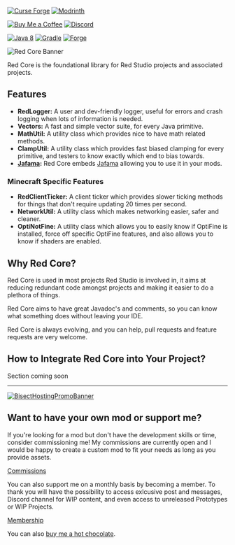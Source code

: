 [![Curse Forge](https://cdn.jsdelivr.net/npm/@intergrav/devins-badges@3/assets/cozy/available/curseforge_vector.svg)](https://www.curseforge.com/minecraft/mc-mods/red-core)
[![Modrinth](https://cdn.jsdelivr.net/npm/@intergrav/devins-badges@3/assets/cozy/available/modrinth_vector.svg)](https://modrinth.com/mod/red-core)

[![Buy Me a Coffee](https://cdn.jsdelivr.net/npm/@intergrav/devins-badges@3/assets/cozy/donate/buymeacoffee-singular_vector.svg)](https://www.buymeacoffee.com/desoroxxx)
[![Discord](https://cdn.jsdelivr.net/npm/@intergrav/devins-badges@3/assets/cozy/social/discord-plural_vector.svg)](https://discord.gg/hKpUYx7VwS)

[![Java 8](https://cdn.jsdelivr.net/npm/@intergrav/devins-badges@3/assets/cozy/built-with/java8_vector.svg)](https://adoptium.net/temurin/releases/?version=8)
[![Gradle](https://cdn.jsdelivr.net/npm/@intergrav/devins-badges@3/assets/cozy/built-with/gradle_vector.svg)](https://gradle.org/)
[![Forge](https://cdn.jsdelivr.net/npm/@intergrav/devins-badges@3/assets/cozy/supported/forge_vector.svg)](http://files.minecraftforge.net/maven/net/minecraftforge/forge/index_1.12.2.html)

![Red Core Banner](https://github.com/Red-Studio-Ragnarok/Red-Core/assets/82710983/2cab5fb2-96dc-4738-83d2-907d5e835e2a)

Red Core is the foundational library for Red Studio projects and associated projects.

## Features

- **RedLogger:** A user and dev-friendly logger, useful for errors and crash logging when lots of information is needed.
- **Vectors:** A fast and simple vector suite, for every Java primitive.
- **MathUtil:** A utility class which provides nice to have math related methods.
- **ClampUtil:** A utility class which provides fast biased clamping for every primitive, and testers to know exactly which end to bias towards.
- **[Jafama]:** Red Core embeds [Jafama] allowing you to use it in your mods.

[Jafama]: https://github.com/jeffhain/jafama

### Minecraft Specific Features

- **RedClientTicker:** A client ticker which provides slower ticking methods for things that don't require updating 20 times per second.
- **NetworkUtil:** A utility class which makes networking easier, safer and cleaner.
- **OptiNotFine:** A utility class which allows you to easily know if OptiFine is installed, force off specific OptiFine features, and also allows you to know if shaders are enabled.

## Why Red Core?

Red Core is used in most projects Red Studio is involved in, it aims at reducing redundant code amongst projects and making it easier to do a plethora of things.

Red Core aims to have great Javadoc's and comments, so you can know what something does without leaving your IDE.

Red Core is always evolving, and you can help, pull requests and feature requests are very welcome.

## How to Integrate Red Core into Your Project?

Section coming soon

---

[![BisectHostingPromoBanner](https://www.bisecthosting.com/partners/custom-banners/d410513a-9aee-467a-96eb-88eb0976af9d.webp)](https://bisecthosting.com/Desoroxxx?r=Red+Core+GitHub)

## Want to have your own mod or support me?

If you're looking for a mod but don't have the development skills or time, consider commissioning me!
My commissions are currently open and I would be happy to create a custom mod to fit your needs as long as you provide assets.

[Commissions]

You can also support me on a monthly basis by becoming a member.
To thank you will have the possibility to access exlcusive post and messages, Discord channel for WIP content, and even access to unreleased Prototypes or WIP Projects.

[Membership]

You can also [buy me a hot chocolate].

[Commissions]: https://www.buymeacoffee.com/desoroxxx/commissions
[Membership]: https://www.buymeacoffee.com/desoroxxx/membership
[buy me a hot chocolate]: https://www.buymeacoffee.com/desoroxxx
